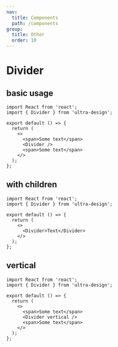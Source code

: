 ```yaml
---
nav:
  title: Components
  path: /components
group:
  title: Other
  order: 10
---
```


# Divider

## basic usage

```tsx
import React from 'react';
import { Divider } from 'ultra-design';

export default () => {
  return (
    <>
      <span>Some text</span>
      <Divider />
      <span>Some text</span>
    </>
  );
};
```

## with children

```tsx
import React from 'react';
import { Divider } from 'ultra-design';

export default () => {
  return (
    <>
      <Divider>Text</Divider>
    </>
  );
};
```

## vertical

```tsx
import React from 'react';
import { Divider } from 'ultra-design';

export default () => {
  return (
    <>
      <span>Some text</span>
      <Divider vertical />
      <span>Some text</span>
    </>
  );
};
```

<API src="index.ts" />
